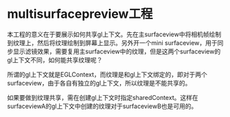 # multisurfacepreview工程

本工程的意义在于要展示如何共享gl上下文。先在主surfaceview中将相机帧绘制到纹理上，然后将纹理绘制到屏幕上显示。另外开一个mini surfaceview，用于同步显示滤镜效果，需要复用主surfaceview中的纹理，但是这两个surfaceview的gl上下文不同，如何能共享纹理呢？

所谓的gl上下文就是EGLContext，而纹理是和gl上下文绑定的，即对于两个surfaceview，由于各自有独立的gl上下文，所以纹理是不能共享的。

如果要做到纹理共享，需在创建gl上下文时指定sharedContext。这样在surfaceviewA的gl上下文中创建的纹理对于surfaceviewB也是可用的。